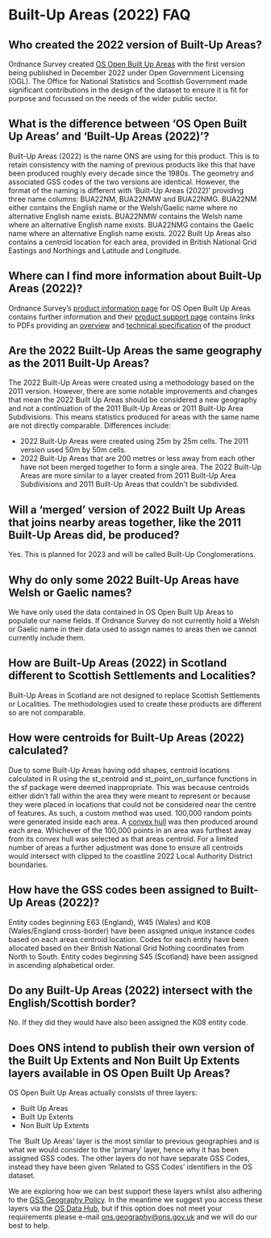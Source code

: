 # Built-Up Areas (2022) FAQ

## Who created the 2022 version of Built-Up Areas?
Ordnance Survey created [OS Open Built Up Areas](https://osdatahub.os.uk/downloads/open/BuiltUpAreas "OS Open Built Up Areas Download Page") with the first version being published in December 2022 under Open Government Licensing (OGL). The Office for National Statistics and Scottish Government made significant contributions in the design of the dataset to ensure it is fit for purpose and focussed on the needs of the wider public sector.

## What is the difference between ‘OS Open Built Up Areas’ and ‘Built-Up Areas (2022)’?
Built-Up Areas (2022) is the name ONS are using for this product. This is to retain consistency with the naming of previous products like this that have been produced roughly every decade since the 1980s. The geometry and associated GSS codes of the two versions are identical. However, the format of the naming is different with ‘Built-Up Areas (2022)’ providing three name columns: BUA22NM, BUA22NMW and BUA22NMG. BUA22NM either contains the English name or the Welsh/Gaelic name where no alternative English name exists. BUA22NMW contains the Welsh name where an alternative English name exists. BUA22NMG contains the Gaelic name where an alternative English name exists. 2022 Built Up Areas also contains a centroid location for each area, provided in British National Grid Eastings and Northings and Latitude and Longitude. 

## Where can I find more information about Built-Up Areas (2022)?
Ordnance Survey’s [product information page]( https://www.ordnancesurvey.co.uk/business-government/products/os-open-built-up-areas "OS Open Built Up Areas Product Information Page") for OS Open Built Up Areas contains further information and their [product support page]( https://www.ordnancesurvey.co.uk/business-government/tools-support/os-open-built-up-areas "OS Open Built Up Areas Product Support Page") contains links to PDFs providing an [overview]( https://www.ordnancesurvey.co.uk/documents/product-support/user-guide/os-open-built-up-areas-overview.pdf "OS Open Built Up Areas Overview PDF") and [technical specification]( https://www.ordnancesurvey.co.uk/documents/product-support/tech-spec/os-open-built-up-areas-technical-specification.pdf "OS Open Built Up Areas Technical Specification PDF") of the product

## Are the 2022 Built-Up Areas the same geography as the 2011 Built-Up Areas?
The 2022 Built-Up Areas were created using a methodology based on the 2011 version. However, there are some notable improvements and changes that mean the 2022 Built Up Areas should be considered a new geography and not a continuation of the 2011 Built-Up Areas or 2011 Built-Up Area Subdivisions. This means statistics produced for areas with the same name are not directly comparable. 
Differences include:
* 2022 Built-Up Areas were created using 25m by 25m cells. The 2011 version used 50m by 50m cells.
* 2022 Built-Up Areas that are 200 metres or less away from each other have not been merged together to form a single area. The 2022 Built-Up Areas are more similar to a layer created from 2011 Built-Up Area Subdivisions and 2011 Built-Up Areas that couldn’t be subdivided.

## Will a ‘merged’ version of 2022 Built Up Areas that joins nearby areas together, like the 2011 Built-Up Areas did, be produced?
Yes. This is planned for 2023 and will be called Built-Up Conglomerations.

## Why do only some 2022 Built-Up Areas have Welsh or Gaelic names?
We have only used the data contained in OS Open Built Up Areas to populate our name fields. If Ordnance Survey do not currently hold a Welsh or Gaelic name in their data used to assign names to areas then we cannot currently include them.

## How are Built-Up Areas (2022) in Scotland different to Scottish Settlements and Localities?
Built-Up Areas in Scotland are not designed to replace Scottish Settlements or Localities. The methodologies used to create these products are different so are not comparable. 

## How were centroids for Built-Up Areas (2022) calculated?
Due to some Built-Up Areas having odd shapes, centroid locations calculated in R using the st_centroid and st_point_on_surfance functions in the sf package were deemed inappropriate. This was because centroids either didn’t fall within the area they were meant to represent or because they were placed in locations that could not be considered near the centre of features. As such, a custom method was used. 100,000 random points were generated inside each area. A [convex hull]( https://en.wikipedia.org/wiki/Convex_hull "Convex hull Wikipedia page") was then produced around each area. Whichever of the 100,000 points in an area was furthest away from its convex hull was selected as that areas centroid. For a limited number of areas a further adjustment was done to ensure all centroids would intersect with clipped to the coastline 2022 Local Authority District boundaries.

## How have the GSS codes been assigned to Built-Up Areas (2022)?
Entity codes beginning E63 (England), W45 (Wales) and K08 (Wales/England cross-border) have been assigned unique instance codes based on each areas centroid location. Codes for each entity have been allocated based on their British National Grid Nothing coordinates from North to South. Entity codes beginning S45 (Scotland) have been assigned in ascending alphabetical order. 

## Do any Built-Up Areas (2022) intersect with the English/Scottish border?
No. If they did they would have also been assigned the K08 entity code.

## Does ONS intend to publish their own version of the Built Up Extents and Non Built Up Extents layers available in OS Open Built Up Areas?
OS Open Built Up Areas actually consists of three layers:
  * Built Up Areas
  * Built Up Extents
  *  Non Built Up Extents

The ‘Built Up Areas’ layer is the most similar to previous geographies and is what we would consider to the ‘primary’ layer, hence why it has been assigned GSS codes. The other layers do not have separate GSS Codes, instead they have been given ‘Related to GSS Codes’ identifiers in the OS dataset. 

We are exploring how we can best support these layers whilst also adhering to the [GSS Geography Policy](https://analysisfunction.civilservice.gov.uk/policy-store/gss-geography-policy/ "GSS Geography Policy"). In the meantime we suggest you access these layers via the [OS Data Hub](https://osdatahub.os.uk/downloads/open/BuiltUpAreas "OS Open Built Up Areas Download Page"), but if this option does not meet your requirements please e-mail ons.geography@ons.gov.uk and we will do our best to help. 
